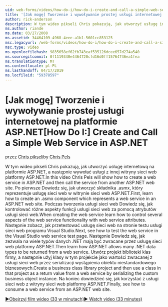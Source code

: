 ```yaml
---
uid: web-forms/videos/how-do-i/how-do-i-create-and-call-a-simple-web-service-in-aspnet
title: '[Jak mogę] Tworzenie i wywoływanie prostej usługi internetowej na platformie ASP.NET | Dokumentacja firmy Microsoft'
author: rick-anderson
description: W tym wideo pikseli Chris pokazują, jak utworzyć usługę internetową na platformie ASP.NET, a następnie wywołać usługi z innej witryny sieci web platformy ASP.NET. Po pierwsze Dowiedz się, jak utworzyć...
ms.author: riande
ms.date: 03/27/2008
ms.assetid: 34464109-4968-4eee-a1b1-5601cc853125
msc.legacyurl: /web-forms/videos/how-do-i/how-do-i-create-and-call-a-simple-web-service-in-aspnet
msc.type: video
ms.openlocfilehash: 9835658ef62fb743eaf535126dcee657d274a540
ms.sourcegitcommit: 0f1119340e4464720cfd16d0ff15764746ea1fea
ms.translationtype: MT
ms.contentlocale: pl-PL
ms.lasthandoff: 04/17/2019
ms.locfileid: "59378597"
---
```

# <a name="how-do-i-create-and-call-a-simple-web-service-in-aspnet"></a><span data-ttu-id="57727-104">[Jak mogę] Tworzenie i wywoływanie prostej usługi internetowej na platformie ASP.NET</span><span class="sxs-lookup"><span data-stu-id="57727-104">[How Do I:] Create and Call a Simple Web Service in ASP.NET</span></span>

<span data-ttu-id="57727-105">przez [Chris pikseli](https://twitter.com/chrispels)</span><span class="sxs-lookup"><span data-stu-id="57727-105">by [Chris Pels](https://twitter.com/chrispels)</span></span>

<span data-ttu-id="57727-106">W tym wideo pikseli Chris pokazują, jak utworzyć usługę internetową na platformie ASP.NET, a następnie wywołać usługi z innej witryny sieci web platformy ASP.NET.</span><span class="sxs-lookup"><span data-stu-id="57727-106">In this video Chris Pels will show how to create a web service in ASP.NET and then call the service from another ASP.NET web site.</span></span> <span data-ttu-id="57727-107">Po pierwsze Dowiedz się, jak utworzyć składnika .asmx, który reprezentuje usługę sieci web w witrynie sieci web ASP.NET.</span><span class="sxs-lookup"><span data-stu-id="57727-107">First, learn how to create an .asmx component which represents a web service in an ASP.NET web site.</span></span> <span data-ttu-id="57727-108">Podczas tworzenia usługi sieci web Dowiedz się, jak kontrolować różne aspekty funkcji usługi sieci web za pomocą atrybutów usługi sieci web.</span><span class="sxs-lookup"><span data-stu-id="57727-108">When creating the web service learn how to control several aspects of the web service functionality with web service attributes.</span></span> <span data-ttu-id="57727-109">Następnie zobacz, jak przetestować usługę sieci web na stronie testu usługi sieci web programu Visual Studio.</span><span class="sxs-lookup"><span data-stu-id="57727-109">Next, see how to test the web service in the Visual Studio web service test page.</span></span> <span data-ttu-id="57727-110">Następnie Dowiedz się, jak zezwala na wiele typów danych .NET mają być zwracane przez usługę sieci web platformy ASP.NET.</span><span class="sxs-lookup"><span data-stu-id="57727-110">Then learn how ASP.NET allows many .NET data types to be returned from a web service.</span></span> <span data-ttu-id="57727-111">Utwórz projekt biblioteki klas firmy, a następnie użyj klasy w tym projekcie jako wartości zwracanej z usługi sieci web przez serializacji wystąpienia obiektu niestandardowego biznesowych.</span><span class="sxs-lookup"><span data-stu-id="57727-111">Create a business class library project and then use a class in that project as a return value from a web service by serializing the custom business object instance.</span></span> <span data-ttu-id="57727-112">Na koniec dowiedzieć się, jak korzystać z usługi sieci web z witryny sieci web platformy ASP.NET.</span><span class="sxs-lookup"><span data-stu-id="57727-112">Finally, see how to consume a web service from an ASP.NET web site.</span></span>

[<span data-ttu-id="57727-113">&#9654;Obejrzyj film wideo (33 w minutach)</span><span class="sxs-lookup"><span data-stu-id="57727-113">&#9654; Watch video (33 minutes)</span></span>](https://channel9.msdn.com/Blogs/ASP-NET-Site-Videos/how-do-i-create-and-call-a-simple-web-service-in-aspnet)
